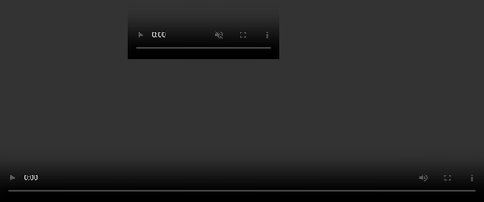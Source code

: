 ```yaml
---
layout: post
title: Making VR Work for You
description: Using the Web to get the maximal impact with Virtual Reality
image: https://i.imgur.com/1CuaofJ.jpg
scripts: [
	'scripts/post-to-slides.js',
	'scripts/slide-utils.js'
]
styles: [
	'scripts/third-party/a-slides.css',
]
redirect_from: "/talk-bbc.html"
---
```


<script>
var captionStyle = 'z-index: 2; text-align: center; background: rgba(0,0,0,0.8); padding: 1em; border-radius: 1em; width: auto; margin: 1em; font-size: 3rem; margin-top: -3em;';
</script>

# {{page.title}}

<!-- Link to trigger conversion script -->
[Convert to Slide Deck](#aslides)

## Abstract

Virtual Reality has tradionally been the domain of the Desktop or Native App. New APIs give a two way benefit allowing
VR content to be delivered quickly through the web platform whilst taking advantage of the many benefits the web offers.

This talk aims to discuss VR as a new platform, in the same way the mobile web was. What lessons can we learn from that era
to avoid dividing the web and how can developers get involved to influence the way WebVR grows.


## VR as a new platform

The current wave of VR has been around for a few years now and has had a wonderous start.

Of the most popular headsets there have been millions of GearVRs sold and Tens of Millions of Cardboard units.

This is only the beginning we will look back on VR today

-- Slide --

As we do on mobile phones in the 80s

-- slide --

Right now there are now 2 Virtual Reality web browsers, for browsing the web inside the headset, Samsung Internet for Gear VR Chrome for Daydream with more coming soon.

There are some new web apis for providing enhanced content for VR headsets

such as enabling the playing of 360 media

-- slide --

and setting the environment.

<script>window.setDynamicSlide(contentSlide([
	{html: `<div class="dark" style="background-color: #576363 !important; background-image: url(images/me-and-dan.jpg);background-size: cover;min-height: 16em;display: flex;justify-content: flex-start;padding: 0.5em;background-position: center right;align-items: stretch;">
<span style="flex-grow: 1;text-align: right; font-size: 4rem; text-shadow: 0 0 1em #576363;">@lady_ada_king</span>
<span style="font-size: 5rem; text-shadow: 0 0 1em #576363;">@samsunginternet</span>
</div>`},
{html: `<div style="background-image: url(images/cellphone.jpg);background-size: cover;min-height: 16em;display: flex;justify-content: flex-end;padding: 0.5em;background-position: center right;">
<small style="color: white; text-align: right;">Michael Douglas in Wall Street (1987)</small>
</div>`},
{video: 'images/space-jam.mp4', captionStyle: captionStyle, caption: 'Samsung Internet for GearVR' },
{video: 'images/360-media.mp4', start: 19, captionStyle: captionStyle, caption: 'window.SamsungChangeSky({ sphere: \'http://site.com/blue-sky.jpg\' })', callback: function () {
	var caption = this.querySelector('.caption');
	setTimeout(function(){caption.textContent = '<video controls src="360video.mp4" type="video/mp4; dimension=360-lr;">'}, 14000);
}},
]));</script>
<blockquote style="padding: 0;">
<h2>Picture of me and dan</h2>
<h2>Old mobile phone</h2>
<h2>Video of Samsung Internet in Browser</h2><video src="images/space-jam.mp4"></video>
<h2>360deg media being handled in the browser</h2><video src="images/360-media.mp4"></video>
</blockquote>

## The state of VR today (WebGL based)

There is a suite of new APIs for enhancing WebGL to access head tracking, and handling the distortion and multiple displays needed for VR headsets.

These are known as the WebVR APIs

Using these one can bring content from 3D to the web

As well as the obvious gaming applications this can be used for shopping, education, sports, health and travel

The web makes it ideal for single use throw away experiences with the aim of going viral or providing a low barrier for entry.

One can take advantage of the web's powerful apis to enhance these experiences

There is a polyfill to allow these apis to be used on iOS and mobile chrome with a google cardboard.

<script>setDynamicSlide({
	setup: function () {
		this.querySelector('video').currentTime=0;
		this.querySelector('video').pause();
		this.querySelector('pre').textContent = 'VRDisplay.requestPresent({ source: myCanvas });';
	},
	action: function *() {
		this.querySelector('video').play();
		yield;

		this.querySelector('pre').textContent = 'VRDisplay.getPose()';
		yield;

	},
	teardown: function () {
		this.querySelector('video').pause();
	}
});</script>
<blockquote style="padding: 0; justify-content: flex-end;">
<video src="images/enter-vr.mp4" style="position:absolute; top: 0; left: 0; width:100%; height: 100%; max-height: none; object-fit: cover;"></video>
<pre style="z-index: 2; text-align: center; background: rgba(0,0,0,0.8);">VRDisplay.requestPresent({ source: myCanvas });</pre>
</blockquote>

# Copresence and Metaverse

> # Remote Copresence on the Web
>
> ## *Copresence: occurrence of two or more things together in the same place and time*

### P2P Via WebRTC

WebRTC is an Api to allow peer to peer messaging between browsers.

WebRTC primarily used for Video Chat now will probably become the primary
method of delivering copresence. Allowing multiple avatars to share the same virtual space.

Explain how it can be used for Copresence with some code

<script>setDynamicSlide({
	setup: function () {
		this.querySelector('video').currentTime=0;
		this.querySelector('video').pause();
		this.querySelector('span').style.display = 'block';
		this.querySelector('pre').style.display = 'none';
	},
	action: function *() {
		this.querySelector('video').play();
		yield;

		this.querySelector('span').style.display = 'none';
		const pre = this.querySelector('pre');
		pre.style.display = 'block';

		pre.textContent = 'var peerConn = new RTCPeerConnection(config);';
		yield;

		pre.textContent = `navigator.mediaDevices.getUserMedia({
	audio: true,
	video: false
})
.then(function(stream) {
	var microphone = audioCtx.createMediaStreamSource(stream);
	var dest = audioCtx.createMediaStreamDestination();
	microphone.connect(dest);
	peerConn.addStream(dest.stream);
})`;
		yield;

		pre.textContent = 'peerConn.createDataChannel();';
		yield;
	},
	teardown: function () {
		this.querySelector('video').pause();
	}
});</script>
<blockquote style="padding: 0; justify-content: flex-end;">
<video src="images/boris-smus-copresence.m4v" style="position:absolute; top: 0; left: 0; width:100%; height: 100%; max-height: none; object-fit: cover;"></video>
<span style="z-index: 2; text-align: center; background: rgba(0,0,0,0.8); padding: 1em; margin: 1em; border-radius: 1em;">WebVR Copresence by Boris Smus</span>
<pre style="z-index: 2; background: rgba(0,0,0,0.8); padding: 1em; margin: 1em; border-radius: 1em;"></pre>
</blockquote>


## How the web platform can enhance VR

The web as a platform has been delivering media content for years now.

There are many reasons Native platforms can be trump the web with regard to quality.

But this is a trade off we make for the many benefits we gain from the web.

-- slide --

The web brings us the ability to reach a large audience across a wide variety of platforms,

We can take advantage of URLs and deep linking

The web also has access to many useful APIs which VR will bring to entirely new relevance.

<script>window.setDynamicSlide(window.elByEl());</script>
> # Why do VR on the web?
>
> > ## *"If visual fidelity was all that mattered we would be watching blu-rays not Netflix"*
> >
> > ### -- Josh Carpenter

## Expectations by being on the web

Even though one may be making something new and amazing, the wow factor for VR will wear off and users have a short attention span.

The lessons we've learnt in engaging uers on the web are still applicable here

Primarily reduce the barrier between the user and content.

Start fast. Each barrier to entry will lose a signifcant portion of your users.

The advantage of the web is that one link click takes you to the content but that advantage is lost easily.

* Avoid interstitials redirecting users to different devices or platforms
* Avoid long loading
* Work on desktop but enhance into VR

Think of showing VR content the same way you would use video content,

* Content is buffered, not loaded all in one go
* Content is visible on the page straight away
* Content quality improves with bandwidth and device power

<script>setDynamicSlide(contentSlide([
	{html: '<h1 style="margin-left: 1em;">The Web Comes with Expectations</h1><div style="justify-content: flex-end; padding: 0;"><img src="images/engagement.png" style="margin: 0; height: 0;" /><h2 style="' + captionStyle + '">Study by Google on Loading time and Engagement</h2></div>'},
	{video: 'images/gun.m4v', caption: 'http://gun.playcanvas.com', style:'position: absolute; top:0; left: 0; width: 100%; height: 100%; z-index: -1; object-fit: cover;', captionStyle: captionStyle},
]));</script>
<blockquote style="justify-content: flex-end; padding: 0;">
<ul>
<li>&lt; 3s Acceptable</li>
<li>&lt; 1s Good</li>
<li>&lt; 0.5s Ideal</li>
</ul>
<video src="images/gun.m4v" muted></video>
</blockquote>

### Service Workers and Cache APIs

There are new APIs for advanced network control known as a Service Worker

*Who here has used Service Workers Before?*

Using the Service worker to cache assets, models etc

Work offline, reduce network usage, handle assets

Here we have a Service worker registered to cache all out intial assets so they work offline and are available quickly.

We can then send messages to the service worker to cache additional content as it is needed, e.g. the assests for the next level

this allows us to get started quickly and pull down additional assets in the background

Cross-origin Service Workers & Foreign Fetch libraries and assets common across VR experiences can be cached and made available quickly for a fast VR browsing experience.

The new Crossorigin Service Workers Foreign fetch will allow reusable VR components such as popular models or libraries to be cached on the client so
have a large chance of not needing to be downloaded again.

<script>setDynamicSlide(elByEl())</script>
> <img src="images/the-pwa-web3.svg" style="background: white;"/>
>
> ```js
// in the service worker
self.addEventListener('install', function(event) {
	caches.open('my-cache')
	.then(cache => cache.addAll([
		'texture.jpg',
		'model.gltf',
		'engine.js'
	]));
});
>
self.addEventListener('fetch', function(event) {
  event.respondWith(
    caches.match(event.request)
	.then(function(response) {
        return response || fetch(event.request);
    });
  );
});
```
>
> > ```js
// in the service worker
self.addEventListener('message', function(event) {
	if (event.data.action === 'CACHE') {
		caches.open('my-cache')
		.then(cache => cache.addAll(event.data.assets));
	}
});
```
> >
> > ```js
// On the client
navigator.serviceWorker.controller.postMessage({
	action: 'CACHE',
	assets: [
		'/level2.gltf',
		'level2-sounds.wav'
	]
})
```

## Works across devices

until there is enough content that people are regularly browsing in a headset

People probably won't have a head set to hand

Need to support cardboard and gearvr as well as htc vive and occulus rift

<blockquote style="background-blend-mode: normal; ;background-image: url(images/devices.jpg);background-size: cover;min-height: 16em;"></blockquote>

## How to get involved in Standards to influence the future of VR

These discussions are happening today!

If anything in this talk has interested you then please get involved.

If you start now you will be able to shape the next medium of the web

I don't know about you guys but I am pretty excited for our VR future.

> # Get involved in standards
>
> ## https://www.w3.org/community/webvr/
>
> ## https://github.com/w3c/webvr
>
> ## @samsunginternet

<script>

	// Fancy Emojis
	window._addScript('https://twemoji.maxcdn.com/2/twemoji.min.js')().then(function () {
		twemoji.parse(document.body, {
			folder: 'svg',
			ext: '.svg'
		});
	});

	// Add links to deep link into slides
	var blockquote = Array.from(document.querySelectorAll('body.post > blockquote'));
	var newSpans = [];
	document.querySelector('a[href="#aslides"]').addEventListener('click', function () {
		newSpans.forEach(function (s) {
			s.removeEventListener('click', onclick);
			s.remove();
		});
		newSpans.splice(0);
	});

	blockquote.forEach(function (el) {
		var span = document.createElement('span');
		newSpans.push(span);
		span.textContent = ' View Slide';
		span.addEventListener('click', function onclick() {
			window.removeHashChangeEventListener();
			newSpans.forEach(function (s) {
				s.removeEventListener('click', onclick);
				s.remove();
			});
			init().then(function () {
				document.querySelector('.a-slides_slide-container').dispatchEvent(new CustomEvent('a-slides_goto-slide', {detail: {slide: el.parentNode}}));
			});
		});
		span.setAttribute('class', 'slide-view-button');
		el.appendChild(span);
	});
</script>
